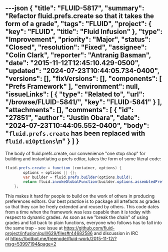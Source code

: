 ---json
{
  "title": "FLUID-5817",
  "summary": "Refactor fluid.prefs.create so that it takes the form of a grade",
  "tags": "FLUID",
  "project": {
    "key": "FLUID",
    "title": "Fluid Infusion"
  },
  "type": "Improvement",
  "priority": "Major",
  "status": "Closed",
  "resolution": "Fixed",
  "assignee": "Colin Clark",
  "reporter": "Antranig Basman",
  "date": "2015-11-12T12:45:10.429-0500",
  "updated": "2024-07-23T10:44:05.734-0400",
  "versions": [],
  "fixVersions": [],
  "components": [
    "Prefs Framework"
  ],
  "environment": null,
  "issueLinks": [
    {
      "type": "Related to",
      "url": "/browse/FLUID-5841/",
      "key": "FLUID-5841"
    }
  ],
  "attachments": [],
  "comments": [
    {
      "id": "27851",
      "author": "Justin Obara",
      "date": "2024-07-23T10:44:05.552-0400",
      "body": "`fluid.prefs.create` has been replaced with `fluid.uiOptions`\n"
    }
  ]
}
---
The body of fluid.prefs.create, our convenience "one stop shop" for building and instantiating a prefs editor, takes the form of some literal code:

```java
fluid.prefs.create = function (container, options) {
        options = options || {};
        var builder = fluid.prefs.builder(options.build);
        return fluid.invokeGlobalFunction(builder.options.assembledPrefsEditorGrade, [container, options.prefsEditor]);
    };
```

This makes it hard for people to build on the work of others in producing preferences editors. Our best practice is to package all artefacts as grades so that they can be freely extended and reused by others. This code dates from a time when the framework was less capable than it is today with respect to dynamic grades. As soon as we "break the chain" of using grades and fall back to plain functions, everyone who follows has to fall into the same trap - see issue at <https://github.com/fluid-project/infusion/pull/629/files#r44682586> and discussion in IRC \
at <https://botbot.me/freenode/fluid-work/2015-11-12/?msg=53997194&page=2>

        